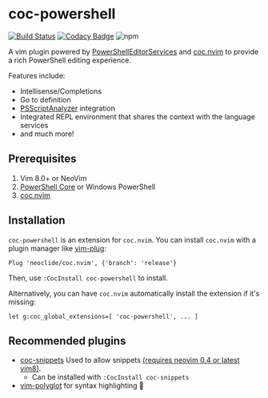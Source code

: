 # coc-powershell

[![Build Status](https://v-yadli.visualstudio.com/coc-powershell/_apis/build/status/coc-extensions.coc-powershell?branchName=master)](https://v-yadli.visualstudio.com/coc-powershell/_build/latest?definitionId=4&branchName=master)
[![Codacy Badge](https://api.codacy.com/project/badge/Grade/821f104c56834a73acede8d387fc4c2b)](https://www.codacy.com/manual/coc-extensions/coc-powershell?utm_source=github.com&amp;utm_medium=referral&amp;utm_content=coc-extensions/coc-powershell&amp;utm_campaign=Badge_Grade)
![npm](https://img.shields.io/npm/v/coc-powershell.svg)

A vim plugin powered by
[PowerShellEditorServices](https://github.com/PowerShell/PowerShellEditorServices) and
[coc.nvim](https://github.com/neoclide/coc.nvim)
to provide a rich PowerShell editing experience.

Features include:
* Intellisense/Completions
* Go to definition
* [PSScriptAnalyzer](https://github.com/PowerShell/PSScriptAnalyzer) integration
* Integrated REPL environment that shares the context with the language services
* and much more!

## Prerequisites

1. Vim 8.0+ or NeoVim
2. [PowerShell Core](https://github.com/powershell/powershell) or Windows PowerShell
3. [coc.nvim](https://github.com/neoclide/coc.nvim)

## Installation

`coc-powershell` is an extension for `coc.nvim`.
You can install `coc.nvim` with a plugin manager like [vim-plug](https://github.com/junegunn/vim-plug):
```vimL
Plug 'neoclide/coc.nvim', {'branch': 'release'}
```

Then, use `:CocInstall coc-powershell` to install.

Alternatively, you can have `coc.nvim` automatically install the extension if it's missing:
```vimL
let g:coc_global_extensions=[ 'coc-powershell', ... ]
```

## Recommended plugins

* [coc-snippets](https://github.com/neoclide/coc-snippets) Used to allow snippets [(requires neovim 0.4 or latest vim8)](https://github.com/neoclide/coc.nvim/wiki/F.A.Q#how-to-make-preview-window-shown-aside-with-pum).
  * Can be installed with `:CocInstall coc-snippets`
* [vim-polyglot](https://github.com/sheerun/vim-polyglot) for syntax highlighting 🎨
